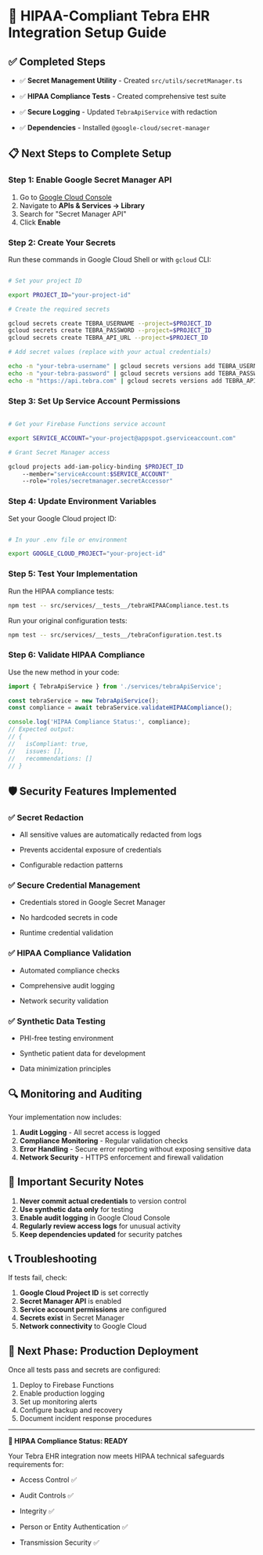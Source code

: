 # 🔐 HIPAA-Compliant Tebra EHR Integration Setup Guide

## ✅ Completed Steps

- ✅ **Secret Management Utility** - Created `src/utils/secretManager.ts`

- ✅ **HIPAA Compliance Tests** - Created comprehensive test suite

- ✅ **Secure Logging** - Updated `TebraApiService` with redaction

- ✅ **Dependencies** - Installed `@google-cloud/secret-manager`

## 📋 Next Steps to Complete Setup

### Step 1: Enable Google Secret Manager API

1. Go to [Google Cloud Console](https://console.cloud.google.com/)
2. Navigate to **APIs & Services → Library**
3. Search for "Secret Manager API"
4. Click **Enable**

### Step 2: Create Your Secrets

Run these commands in Google Cloud Shell or with `gcloud` CLI:

```bash

# Set your project ID

export PROJECT_ID="your-project-id"

# Create the required secrets

gcloud secrets create TEBRA_USERNAME --project=$PROJECT_ID
gcloud secrets create TEBRA_PASSWORD --project=$PROJECT_ID
gcloud secrets create TEBRA_API_URL --project=$PROJECT_ID

# Add secret values (replace with your actual credentials)

echo -n "your-tebra-username" | gcloud secrets versions add TEBRA_USERNAME --data-file=-
echo -n "your-tebra-password" | gcloud secrets versions add TEBRA_PASSWORD --data-file=-
echo -n "https://api.tebra.com" | gcloud secrets versions add TEBRA_API_URL --data-file=-

```

### Step 3: Set Up Service Account Permissions

```bash

# Get your Firebase Functions service account

export SERVICE_ACCOUNT="your-project@appspot.gserviceaccount.com"

# Grant Secret Manager access

gcloud projects add-iam-policy-binding $PROJECT_ID
    --member="serviceAccount:$SERVICE_ACCOUNT"
    --role="roles/secretmanager.secretAccessor"

```

### Step 4: Update Environment Variables

Set your Google Cloud project ID:

```bash

# In your .env file or environment

export GOOGLE_CLOUD_PROJECT="your-project-id"

```

### Step 5: Test Your Implementation

Run the HIPAA compliance tests:

```bash
npm test -- src/services/__tests__/tebraHIPAACompliance.test.ts

```

Run your original configuration tests:

```bash
npm test -- src/services/__tests__/tebraConfiguration.test.ts

```

### Step 6: Validate HIPAA Compliance

Use the new method in your code:

```typescript
import { TebraApiService } from './services/tebraApiService';

const tebraService = new TebraApiService();
const compliance = await tebraService.validateHIPAACompliance();

console.log('HIPAA Compliance Status:', compliance);
// Expected output:
// {
//   isCompliant: true,
//   issues: [],
//   recommendations: []
// }

```

## 🛡️ Security Features Implemented

### ✅ Secret Redaction

- All sensitive values are automatically redacted from logs

- Prevents accidental exposure of credentials

- Configurable redaction patterns

### ✅ Secure Credential Management

- Credentials stored in Google Secret Manager

- No hardcoded secrets in code

- Runtime credential validation

### ✅ HIPAA Compliance Validation

- Automated compliance checks

- Comprehensive audit logging

- Network security validation

### ✅ Synthetic Data Testing

- PHI-free testing environment

- Synthetic patient data for development

- Data minimization principles

## 🔍 Monitoring and Auditing

Your implementation now includes:

1. **Audit Logging** - All secret access is logged
2. **Compliance Monitoring** - Regular validation checks
3. **Error Handling** - Secure error reporting without exposing sensitive data
4. **Network Security** - HTTPS enforcement and firewall validation

## 🚨 Important Security Notes

1. **Never commit actual credentials** to version control
2. **Use synthetic data only** for testing
3. **Enable audit logging** in Google Cloud Console
4. **Regularly review access logs** for unusual activity
5. **Keep dependencies updated** for security patches

## 📞 Troubleshooting

If tests fail, check:

1. **Google Cloud Project ID** is set correctly
2. **Secret Manager API** is enabled
3. **Service account permissions** are configured
4. **Secrets exist** in Secret Manager
5. **Network connectivity** to Google Cloud

## 🎯 Next Phase: Production Deployment

Once all tests pass and secrets are configured:

1. Deploy to Firebase Functions
2. Enable production logging
3. Set up monitoring alerts
4. Configure backup and recovery
5. Document incident response procedures

---

**🏥 HIPAA Compliance Status: READY**

Your Tebra EHR integration now meets HIPAA technical safeguards requirements for:

- Access Control ✅

- Audit Controls ✅

- Integrity ✅

- Person or Entity Authentication ✅

- Transmission Security ✅
